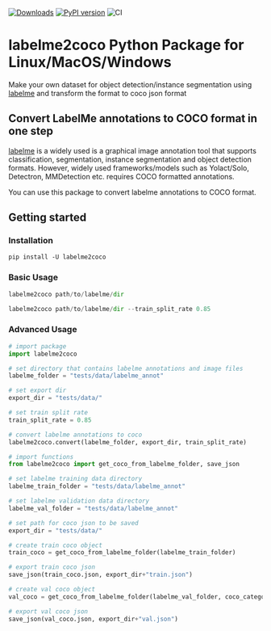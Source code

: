 [![Downloads](https://pepy.tech/badge/labelme2coco)](https://pepy.tech/project/labelme2coco)
[![PyPI version](https://badge.fury.io/py/labelme2coco.svg)](https://badge.fury.io/py/labelme2coco)
![CI](https://github.com/fcakyon/labelme2coco/workflows/CI/badge.svg)

# labelme2coco Python Package for Linux/MacOS/Windows
Make your own dataset for object detection/instance segmentation using [labelme](https://github.com/wkentaro/labelme) and transform the format to coco json format 

## Convert LabelMe annotations to COCO format in one step
[labelme](https://github.com/wkentaro/labelme) is a widely used is a graphical image annotation tool that supports classification, segmentation, instance segmentation and object detection formats.
However, widely used frameworks/models such as Yolact/Solo, Detectron, MMDetection etc. requires COCO formatted annotations.

You can use this package to convert labelme annotations to COCO format.

## Getting started
### Installation
```
pip install -U labelme2coco
```

### Basic Usage

```python
labelme2coco path/to/labelme/dir
```

```python
labelme2coco path/to/labelme/dir --train_split_rate 0.85
```

### Advanced Usage

```python
# import package
import labelme2coco

# set directory that contains labelme annotations and image files
labelme_folder = "tests/data/labelme_annot"

# set export dir
export_dir = "tests/data/"

# set train split rate
train_split_rate = 0.85

# convert labelme annotations to coco
labelme2coco.convert(labelme_folder, export_dir, train_split_rate)
```

```python
# import functions
from labelme2coco import get_coco_from_labelme_folder, save_json

# set labelme training data directory
labelme_train_folder = "tests/data/labelme_annot"

# set labelme validation data directory
labelme_val_folder = "tests/data/labelme_annot"

# set path for coco json to be saved
export_dir = "tests/data/"

# create train coco object
train_coco = get_coco_from_labelme_folder(labelme_train_folder)

# export train coco json
save_json(train_coco.json, export_dir+"train.json")

# create val coco object
val_coco = get_coco_from_labelme_folder(labelme_val_folder, coco_category_list=train_coco.json_categories)

# export val coco json
save_json(val_coco.json, export_dir+"val.json")
```